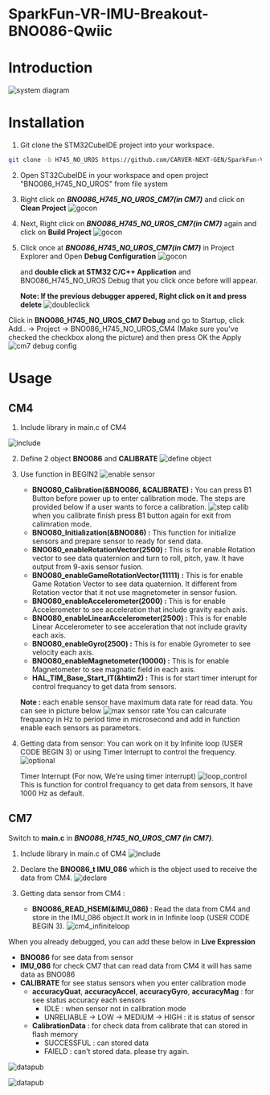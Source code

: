 # SparkFun-VR-IMU-Breakout-BNO086-Qwiic

# Introduction

![system diagram](image/system_diagram.png)

# Installation

1. Git clone the STM32CubeIDE project into your workspace.
```bash
git clone -b H745_NO_UROS https://github.com/CARVER-NEXT-GEN/SparkFun-VR-IMU-Breakout-BNO086-Qwiic-SPI.git
```

2. Open ST32CubeIDE in your workspace and open project "BNO086_H745_NO_UROS" from file system

3. Right click on ***BNO086_H745_NO_UROS_CM7(in CM7)*** and click on **Clean Project**
![gocon](image/1.png)

4. Next, Right click on ***BNO086_H745_NO_UROS_CM7(in CM7)*** again and click on **Build Project**
![gocon](image/2.png)

5. Click once at ***BNO086_H745_NO_UROS_CM7(in CM7)*** in Project Explorer and Open **Debug Configuration** 
![gocon](image/3.png)

    
    and **double click at STM32 C/C++ Application** and BNO086_H745_NO_UROS Debug that you click once before will appear.
    
    **Note: If the previous debugger appered, Right click on it and press delete** 
![doubleclick](image/4.png)

Click in **BNO086_H745_NO_UROS_CM7 Debug** and go to Startup, click Add.. -> Project -> BNO086_H745_NO_UROS_CM4 (Make sure you've checked the checkbox along the picture) and then press OK the Apply
![cm7 debug config](image/5.png)


# Usage

## CM4

1. Include library in main.c of CM4

![include](image/include.png)


2. Define 2 object **BNO086** and **CALIBRATE**
![define object](image/begin_pv.png)

3. Use function in BEGIN2
![enable sensor](image/pvvarcm4.png)
    - **BNO080_Calibration(&BNO086, &CALIBRATE) :** You can press B1 Button before power up to enter calibration mode. The steps are provided below if a user wants to force a calibration.
    ![step calib](image/calibration_step.png)
    when you calibrate finish press B1 button again for exit from calimration mode.
    - **BNO080_Initialization(&BNO086) :** This function for initialize sensors and prepare sensor to ready for send data.
    - **BNO080_enableRotationVector(2500) :** This is for enable Rotation vector to see data quaternion and turn to roll, pitch, yaw. It have output from 9-axis sensor fusion.
    - **BNO080_enableGameRotationVector(11111) :** This is for enable Game Rotation Vector to see data quaternion. It different from Rotation vector that it not use  magnetometer in sensor fusion. 
    - **BNO080_enableAccelerometer(2000) :** This is for enable Accelerometer to see acceleration that include gravity each axis. 
    - **BNO080_enableLinearAccelerometer(2500) :** This is for enable Linear Accelerometer to see acceleration that not include gravity each axis. 
    - **BNO080_enableGyro(2500) :** This is for enable Gyrometer to see velocity each axis.
    - **BNO080_enableMagnetometer(10000) :** This is for enable Magnetometer to see magnatic field in each axis.
    - **HAL_TIM_Base_Start_IT(&htim2) :** This is for start timer interupt for control frequancy to get data from sensors.

    **Note :** each enable sensor have maximum data rate for read data. You can see in picture below
    ![max sensor rate](image/max_sensor_rate.png)
    You can calcurate frequancy in Hz to period time in microsecond and add in function enable each sensors as parametors.

4. Getting data from sensor: You can work on it by Infinite loop (USER CODE BEGIN 3) or using Timer Interrupt to control the frequency. 
![optional](image/Nouros_infiniteloop.png)

    Timer Interrupt (For now, We're using timer interrupt)
![loop_control](image/Nouros_loop_control.png)
This is function for control frequancy to get data from sensors, It have 1000 Hz as default.

## CM7
Switch to **main.c** in ***BNO086_H745_NO_UROS_CM7 (in CM7)***. 

1. Include library in main.c of CM4
![include](image/include.png)

2. Declare the **BNO086_t IMU_086** which is the object used to receive the data from CM4.
![declare](image/declare_IMU_086.png)

3. Getting data sensor from CM4 : 
    - **BNO086_READ_HSEM(&IMU_086)** : Read the data from CM4 and store in the IMU_086 object.It work in in Infinite loop (USER CODE BEGIN 3).
![cm4_infiniteloop](image/Nouros_Infiniteloop_cm4.png)

When you already debugged, you can add these below in **Live Expression**
   - **BNO086** for see data from sensor
   - **IMU_086** for check CM7 that can read data from CM4 it will has same data as BNO086
   - **CALIBRATE**  for see status sensors when you enter calibration mode
        - **accuracyQuat**, **accuracyAccel**, **accuracyGyro**, **accuracyMag** : for see status accuracy each sensors
            - IDLE : when sensor not in calibration mode
            - UNRELIABLE -> LOW -> MEDIUM -> HIGH : it is status of sensor
        - **CalibrationData** : for check data from calibrate that can stored in flash memory
            - SUCCESSFUL : can stored data
            - FAIELD : can't stored data. please try again.

![datapub](image/liveExp1.png)

![datapub](image/LiveExp2.png)